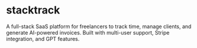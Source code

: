 # stacktrack
A full-stack SaaS platform for freelancers to track time, manage clients, and generate AI-powered invoices. Built with multi-user support, Stripe integration, and GPT features.

